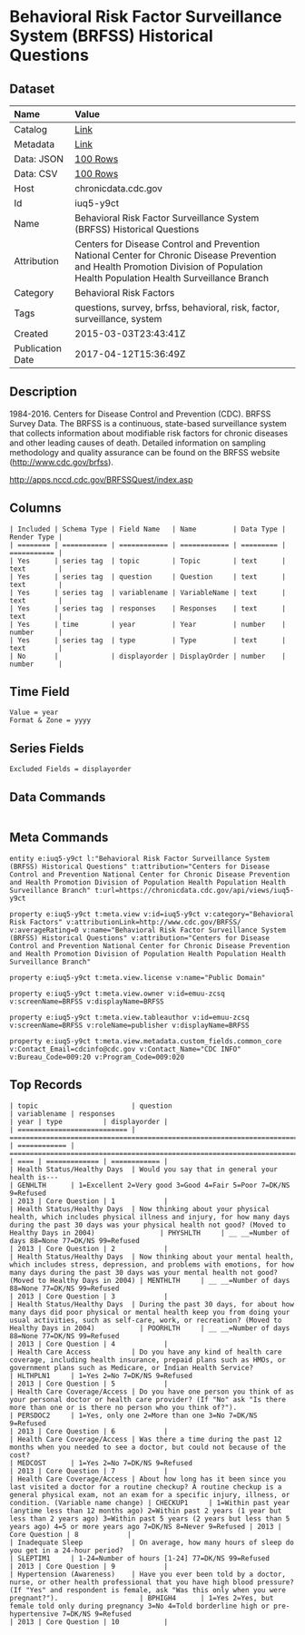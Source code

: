 # Behavioral Risk Factor Surveillance System (BRFSS) Historical Questions

## Dataset

| Name | Value |
| :--- | :---- |
| Catalog | [Link](https://catalog.data.gov/dataset/behavioral-risk-factor-surveillance-system-brfss-historical-questions) |
| Metadata | [Link](https://chronicdata.cdc.gov/api/views/iuq5-y9ct) |
| Data: JSON | [100 Rows](https://chronicdata.cdc.gov/api/views/iuq5-y9ct/rows.json?max_rows=100) |
| Data: CSV | [100 Rows](https://chronicdata.cdc.gov/api/views/iuq5-y9ct/rows.csv?max_rows=100) |
| Host | chronicdata.cdc.gov |
| Id | iuq5-y9ct |
| Name | Behavioral Risk Factor Surveillance System (BRFSS) Historical Questions |
| Attribution | Centers for Disease Control and Prevention National Center for Chronic Disease Prevention and Health Promotion Division of Population Health Population Health Surveillance Branch |
| Category | Behavioral Risk Factors |
| Tags | questions, survey, brfss, behavioral, risk, factor, surveillance, system |
| Created | 2015-03-03T23:43:41Z |
| Publication Date | 2017-04-12T15:36:49Z |

## Description

1984-2016.  Centers for Disease Control and Prevention (CDC). BRFSS Survey Data.  The BRFSS is a continuous, state-based surveillance system that collects information about modifiable risk factors for chronic diseases and other leading causes of death.
Detailed information on sampling methodology and quality assurance can be found on the BRFSS website (http://www.cdc.gov/brfss).

http://apps.nccd.cdc.gov/BRFSSQuest/index.asp

## Columns

```ls
| Included | Schema Type | Field Name   | Name         | Data Type | Render Type |
| ======== | =========== | ============ | ============ | ========= | =========== |
| Yes      | series tag  | topic        | Topic        | text      | text        |
| Yes      | series tag  | question     | Question     | text      | text        |
| Yes      | series tag  | variablename | VariableName | text      | text        |
| Yes      | series tag  | responses    | Responses    | text      | text        |
| Yes      | time        | year         | Year         | number    | number      |
| Yes      | series tag  | type         | Type         | text      | text        |
| No       |             | displayorder | DisplayOrder | number    | number      |
```

## Time Field

```ls
Value = year
Format & Zone = yyyy
```

## Series Fields

```ls
Excluded Fields = displayorder
```

## Data Commands

```ls
```

## Meta Commands

```ls
entity e:iuq5-y9ct l:"Behavioral Risk Factor Surveillance System (BRFSS) Historical Questions" t:attribution="Centers for Disease Control and Prevention National Center for Chronic Disease Prevention and Health Promotion Division of Population Health Population Health Surveillance Branch" t:url=https://chronicdata.cdc.gov/api/views/iuq5-y9ct

property e:iuq5-y9ct t:meta.view v:id=iuq5-y9ct v:category="Behavioral Risk Factors" v:attributionLink=http://www.cdc.gov/BRFSS/ v:averageRating=0 v:name="Behavioral Risk Factor Surveillance System (BRFSS) Historical Questions" v:attribution="Centers for Disease Control and Prevention National Center for Chronic Disease Prevention and Health Promotion Division of Population Health Population Health Surveillance Branch"

property e:iuq5-y9ct t:meta.view.license v:name="Public Domain"

property e:iuq5-y9ct t:meta.view.owner v:id=emuu-zcsq v:screenName=BRFSS v:displayName=BRFSS

property e:iuq5-y9ct t:meta.view.tableauthor v:id=emuu-zcsq v:screenName=BRFSS v:roleName=publisher v:displayName=BRFSS

property e:iuq5-y9ct t:meta.view.metadata.custom_fields.common_core v:Contact_Email=cdcinfo@cdc.gov v:Contact_Name="CDC INFO" v:Bureau_Code=009:20 v:Program_Code=009:020
```

## Top Records

```ls
| topic                       | question                                                                                                                                                                                                         | variablename | responses                                                                                                                                                                                                               | year | type          | displayorder | 
| =========================== | ================================================================================================================================================================================================================ | ============ | ======================================================================================================================================================================================================================= | ==== | ============= | ============ | 
| Health Status/Healthy Days  | Would you say that in general your health is---                                                                                                                                                                  | GENHLTH      | 1=Excellent 2=Very good 3=Good 4=Fair 5=Poor 7=DK/NS 9=Refused                                                                                                                                                          | 2013 | Core Question | 1            | 
| Health Status/Healthy Days  | Now thinking about your physical health, which includes physical illness and injury, for how many days during the past 30 days was your physical health not good? (Moved to Healthy Days in 2004)                | PHYSHLTH     | __ __=Number of days 88=None 77=DK/NS 99=Refused                                                                                                                                                                        | 2013 | Core Question | 2            | 
| Health Status/Healthy Days  | Now thinking about your mental health, which includes stress, depression, and problems with emotions, for how many days during the past 30 days was your mental health not good? (Moved to Healthy Days in 2004) | MENTHLTH     | __ __=Number of days 88=None 77=DK/NS 99=Refused                                                                                                                                                                        | 2013 | Core Question | 3            | 
| Health Status/Healthy Days  | During the past 30 days, for about how many days did poor physical or mental health keep you from doing your usual activities, such as self-care, work, or recreation? (Moved to Healthy Days in 2004)           | POORHLTH     | __ __=Number of days 88=None 77=DK/NS 99=Refused                                                                                                                                                                        | 2013 | Core Question | 4            | 
| Health Care Access          | Do you have any kind of health care coverage, including health insurance, prepaid plans such as HMOs, or government plans such as Medicare, or Indian Health Service?                                            | HLTHPLN1     | 1=Yes 2=No 7=DK/NS 9=Refused                                                                                                                                                                                            | 2013 | Core Question | 5            | 
| Health Care Coverage/Access | Do you have one person you think of as your personal doctor or health care provider? (If "No" ask "Is there more than one or is there no person who you think of?").                                             | PERSDOC2     | 1=Yes, only one 2=More than one 3=No 7=DK/NS 9=Refused                                                                                                                                                                  | 2013 | Core Question | 6            | 
| Health Care Coverage/Access | Was there a time during the past 12 months when you needed to see a doctor, but could not because of the cost?                                                                                                   | MEDCOST      | 1=Yes 2=No 7=DK/NS 9=Refused                                                                                                                                                                                            | 2013 | Core Question | 7            | 
| Health Care Coverage/Access | About how long has it been since you last visited a doctor for a routine checkup? A routine checkup is a general physical exam, not an exam for a specific injury, illness, or condition. (Variable name change) | CHECKUP1     | 1=Within past year (anytime less than 12 months ago) 2=Within past 2 years (1 year but less than 2 years ago) 3=Within past 5 years (2 years but less than 5 years ago) 4=5 or more years ago 7=DK/NS 8=Never 9=Refused | 2013 | Core Question | 8            | 
| Inadequate Sleep            | On average, how many hours of sleep do you get in a 24-hour period?                                                                                                                                              | SLEPTIM1     | 1-24=Number of hours [1-24] 77=DK/NS 99=Refused                                                                                                                                                                         | 2013 | Core Question | 9            | 
| Hypertension (Awareness)    | Have you ever been told by a doctor, nurse, or other health professional that you have high blood pressure? (If "Yes" and respondent is female, ask "Was this only when you were pregnant?").                    | BPHIGH4      | 1=Yes 2=Yes, but female told only during pregnancy 3=No 4=Told borderline high or pre-hypertensive 7=DK/NS 9=Refused                                                                                                    | 2013 | Core Question | 10           | 
```